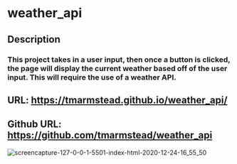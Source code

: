 # weather_api

## Description
### This project takes in a user input, then once a button is clicked, the page will display the current weather based off of the user input. This will require the use of a weather API.

## URL: https://tmarmstead.github.io/weather_api/

## Github URL: https://github.com/tmarmstead/weather_api

![screencapture-127-0-0-1-5501-index-html-2020-12-24-16_55_50](https://user-images.githubusercontent.com/71151032/103107079-0ce64680-4609-11eb-9468-d62e7448b6f5.png)

